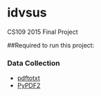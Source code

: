# idvsus
CS109 2015 Final Project

##Required to run this project:
### Data Collection
* [pdftotxt](http://www.howtogeek.com/228531/how-to-convert-a-pdf-file-to-editable-text-using-the-command-line-in-linux/)
* [PyPDF2](https://github.com/mstamy2/PyPDF2)

